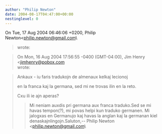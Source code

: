 ```yaml
---
author: "Philip Newton"
date: 2004-08-17T04:47:00+00:00
nestinglevel: 0
---
```

On Tue, 17 Aug 2004 06:46:06 +0200, Philip Newton<[philip.newton@gmail.com](mailto://philip.newton@gmail.com)\
> wrote:

> On Mon, 16 Aug 2004 17:56:55 -0400 (GMT-04:00), Jim Henry
> <[jimhenry@pobox.com](mailto://jimhenry@pobox.com)\
> wrote:

> 
> Ankaux - iu faris tradukojn de almenaux kelkaj lecionoj
> 
> en la franca kaj la germana, sed mi ne trovas ilin en la reto.
> 
> Cxu ili ie ajn aperas?
>> Mi neniam auxdis pri germana aux franca traduko.Sed se mi havas tempon(?), mi povas helpi kun traduko germanen. Mi jalogxas en Germanujo kaj havas la anglan kaj la germanan kiel denaskajnlingojn.Saluton,--
Philip Newton <[philip.newton@gmail.com](mailto://philip.newton@gmail.com)\
>